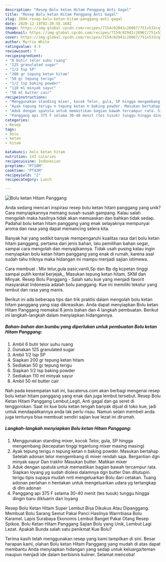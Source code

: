 ```yaml
---
description: "Resep Bolu ketan Hitam Panggang Anti Gagal"
title: "Resep Bolu ketan Hitam Panggang Anti Gagal"
slug: 2694-resep-bolu-ketan-hitam-panggang-anti-gagal
date: 2020-12-19T02:39:55.168Z
image: https://img-global.cpcdn.com/recipes/7154c82941c28967/751x532cq70/bolu-ketan-hitam-panggang-foto-resep-utama.jpg
thumbnail: https://img-global.cpcdn.com/recipes/7154c82941c28967/751x532cq70/bolu-ketan-hitam-panggang-foto-resep-utama.jpg
cover: https://img-global.cpcdn.com/recipes/7154c82941c28967/751x532cq70/bolu-ketan-hitam-panggang-foto-resep-utama.jpg
author: Myrtie White
ratingvalue: 4.5
reviewcount: 7
recipeingredient:
- "6 butir telor suhu ruang"
- "125 granulated sugar"
- "1/2 tsp SP"
- "200 gr tepung ketan hitam"
- "50 gr tepung terigu"
- "1/2 tsp baking powder"
- "110 ml minyak sayur"
- "50 ml butter cair"
recipeinstructions:
- "Menggunakan standing mixer, kocok Telor, gula, SP hingga mengembang (kecepatan tinggi trgantung mixer masing masing)"
- "Ayak tepung terigu n tepung ketan n baking powder. Masukan bertahap Setelah adonan telor mengembang di mixer rendah saja. Bergantian dgn minyak sayur Dan trakhir Masukan butter. Matikan mixer"
- "Aduk dengan spatula untuk memastikan bagian bawah tercampur rata. Siapkan loyang yg sudah diolesi dalamnya dgn butter Dan ditutupin terigu tipis supaya mudah nnti mengeluarkan Bolu dari cetakan. Tuang adonan perlahan n hentakan untuk mengeluarkan udara yg tertangkap di dlm adonan"
- "Panggang api 375 F selama 30-40 menit (tes tusuk) tunggu hingga dingin baru dikluarin dari loyang"
categories:
- Resep
tags:
- bolu
- ketan
- hitam

katakunci: bolu ketan hitam 
nutrition: 143 calories
recipecuisine: Indonesian
preptime: "PT18M"
cooktime: "PT42M"
recipeyield: "2"
recipecategory: Lunch

---
```



![Bolu ketan Hitam Panggang](https://img-global.cpcdn.com/recipes/7154c82941c28967/751x532cq70/bolu-ketan-hitam-panggang-foto-resep-utama.jpg)

Anda sedang mencari inspirasi resep bolu ketan hitam panggang yang unik? Cara menyiapkannya memang susah-susah gampang. Kalau salah mengolah maka hasilnya tidak akan memuaskan dan bahkan tidak sedap. Padahal bolu ketan hitam panggang yang enak selayaknya mempunyai aroma dan rasa yang dapat memancing selera kita.

Banyak hal yang sedikit banyak mempengaruhi kualitas rasa dari bolu ketan hitam panggang, pertama dari jenis bahan, lalu pemilihan bahan segar, sampai cara mengolah dan menyajikannya. Tidak usah pusing kalau ingin menyiapkan bolu ketan hitam panggang yang enak di rumah, karena asal sudah tahu triknya maka hidangan ini mampu menjadi sajian istimewa.

Cara membuat : Mix telur,gula pasir,vanili,Sp dan Bp dg kcpetan tinggi sampai putih kental berjejak,, Masukan tepung ketan hitam, SKM dan Minyak. Resep Bolu Panggang - Salah satu kue yang menjadi favorit masyarakat Indonesia adalah bolu panggang. Kue ini memiliki tekstur yang lembut dan rasa yang manis.


Berikut ini ada beberapa tips dan trik praktis dalam mengolah bolu ketan hitam panggang yang siap dikreasikan. Anda dapat menyiapkan Bolu ketan Hitam Panggang memakai 8 jenis bahan dan 4 langkah pembuatan. Berikut ini langkah-langkah dalam menyiapkan hidangannya.

<!--inarticleads1-->

##### Bahan-bahan dan bumbu yang diperlukan untuk pembuatan Bolu ketan Hitam Panggang:

1. Ambil 6 butir telor suhu ruang
1. Gunakan 125 granulated sugar
1. Ambil 1/2 tsp SP
1. Siapkan 200 gr tepung ketan hitam
1. Sediakan 50 gr tepung terigu
1. Siapkan 1/2 tsp baking powder
1. Sediakan 110 ml minyak sayur
1. Ambil 50 ml butter cair


Nah pada kesempatan kali ini, bacaterus.com akan berbagi mengenai resep bolu ketan hitam panggang yang enak dan juga lembut tersebut. Resep Bolu Ketan Hitam Panggang Lembut,Legit, Anti gagal dan ga seret di tenggorokan. Saat ini kue bolu ketan tengah banyak dijual di toko kue, jadi untuk mendapatkannya anda tak perlu risau. Namun selain membeli anda juga tentunya bisa membuat sendiri sajian kue lezat ini dirumah. 

<!--inarticleads2-->

##### Langkah-langkah menyiapkan Bolu ketan Hitam Panggang:

1. Menggunakan standing mixer, kocok Telor, gula, SP hingga mengembang (kecepatan tinggi trgantung mixer masing masing)
1. Ayak tepung terigu n tepung ketan n baking powder. Masukan bertahap Setelah adonan telor mengembang di mixer rendah saja. Bergantian dgn minyak sayur Dan trakhir Masukan butter. Matikan mixer
1. Aduk dengan spatula untuk memastikan bagian bawah tercampur rata. Siapkan loyang yg sudah diolesi dalamnya dgn butter Dan ditutupin terigu tipis supaya mudah nnti mengeluarkan Bolu dari cetakan. Tuang adonan perlahan n hentakan untuk mengeluarkan udara yg tertangkap di dlm adonan
1. Panggang api 375 F selama 30-40 menit (tes tusuk) tunggu hingga dingin baru dikluarin dari loyang


Resep Bolu Ketan Hitam Super Lembut Bisa Dikukus Atau Dipanggang. Membuat Bolu Sarang Semut Pakai Panci Hasilnya Warrrbiasa Bolu Karamel. Lapis Surabaya Ekonomis Lembut Banget Pakai Otang Resep Spikoe. Bolu Ketan Hitam Panggang Sajian Bolu yang Unik, Lembut Lagi Lezat. Apakah Bunda salah satu penikmat Kue Bolu? 

Terima kasih telah menggunakan resep yang kami tampilkan di sini. Besar harapan kami, olahan Bolu ketan Hitam Panggang yang mudah di atas dapat membantu Anda menyiapkan hidangan yang sedap untuk keluarga/teman maupun menjadi ide dalam berbisnis kuliner. Selamat mencoba!
